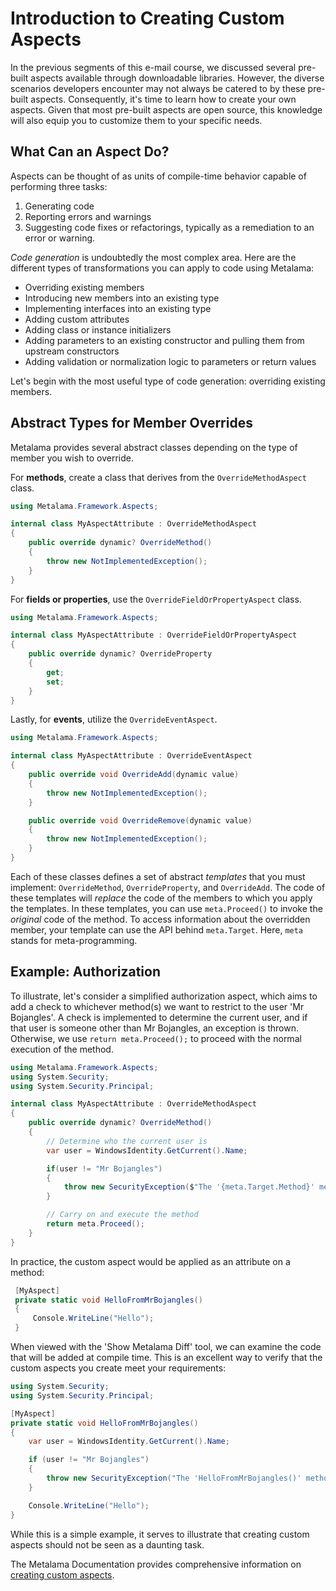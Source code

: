 # Introduction to Creating Custom Aspects

In the previous segments of this e-mail course, we discussed several pre-built aspects available through downloadable libraries. However, the diverse scenarios developers encounter may not always be catered to by these pre-built aspects. Consequently, it's time to learn how to create your own aspects. Given that most pre-built aspects are open source, this knowledge will also equip you to customize them to your specific needs.

## What Can an Aspect Do?

Aspects can be thought of as units of compile-time behavior capable of performing three tasks:
1. Generating code
2. Reporting errors and warnings
3. Suggesting code fixes or refactorings, typically as a remediation to an error or warning.

_Code generation_ is undoubtedly the most complex area. Here are the different types of transformations you can apply to code using Metalama:

- Overriding existing members
- Introducing new members into an existing type
- Implementing interfaces into an existing type
- Adding custom attributes
- Adding class or instance initializers
- Adding parameters to an existing constructor and pulling them from upstream constructors
- Adding validation or normalization logic to parameters or return values

Let's begin with the most useful type of code generation: overriding existing members.

## Abstract Types for Member Overrides

Metalama provides several abstract classes depending on the type of member you wish to override.

For __methods__, create a class that derives from the `OverrideMethodAspect` class.

```c#
using Metalama.Framework.Aspects;

internal class MyAspectAttribute : OverrideMethodAspect
{
    public override dynamic? OverrideMethod()
    {
        throw new NotImplementedException();
    }
}
```

For __fields or properties__, use the `OverrideFieldOrPropertyAspect` class.

```c#
using Metalama.Framework.Aspects;

internal class MyAspectAttribute : OverrideFieldOrPropertyAspect
{
    public override dynamic? OverrideProperty
    {
        get;
        set;
    }
}
```

Lastly, for __events__, utilize the `OverrideEventAspect`.

```c#
using Metalama.Framework.Aspects;

internal class MyAspectAttribute : OverrideEventAspect
{
    public override void OverrideAdd(dynamic value)
    {
        throw new NotImplementedException();
    }

    public override void OverrideRemove(dynamic value)
    {
        throw new NotImplementedException();
    }
}
```

Each of these classes defines a set of abstract _templates_ that you must implement: `OverrideMethod`, `OverrideProperty`, and `OverrideAdd`. The code of these templates will _replace_ the code of the members to which you apply the templates. In these templates, you can use `meta.Proceed()` to invoke the _original_ code of the method. To access information about the overridden member, your template can use the API behind `meta.Target`. Here, `meta` stands for meta-programming.

## Example: Authorization

To illustrate, let's consider a simplified authorization aspect, which aims to add a check to whichever method(s) we want to restrict to the user 'Mr Bojangles'. A check is implemented to determine the current user, and if that user is someone other than Mr Bojangles, an exception is thrown. Otherwise, we use `return meta.Proceed();` to proceed with the normal execution of the method.

```c#
using Metalama.Framework.Aspects;
using System.Security;
using System.Security.Principal;

internal class MyAspectAttribute : OverrideMethodAspect
{
    public override dynamic? OverrideMethod()
    {
        // Determine who the current user is
        var user = WindowsIdentity.GetCurrent().Name;

        if(user != "Mr Bojangles")
        {
            throw new SecurityException($"The '{meta.Target.Method}' method can only be called by Mr Bojangles");
        }

        // Carry on and execute the method
        return meta.Proceed();
    }
}
```

In practice, the custom aspect would be applied as an attribute on a method:

```c#
 [MyAspect]
 private static void HelloFromMrBojangles()
 {
     Console.WriteLine("Hello");
 }
```

When viewed with the 'Show Metalama Diff' tool, we can examine the code that will be added at compile time. This is an excellent way to verify that the custom aspects you create meet your requirements:

```c#
using System.Security;
using System.Security.Principal;

[MyAspect]
private static void HelloFromMrBojangles()
{
    var user = WindowsIdentity.GetCurrent().Name;

    if (user != "Mr Bojangles")
    {
        throw new SecurityException("The 'HelloFromMrBojangles()' method can only be called by Mr Bojangles");
    }

    Console.WriteLine("Hello");
}
```

While this is a simple example, it serves to illustrate that creating custom aspects should not be seen as a daunting task.

The Metalama Documentation provides comprehensive information on [creating custom aspects](https://doc.metalama.net/conceptual/aspects).

